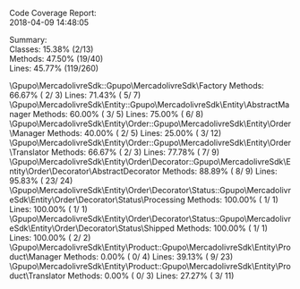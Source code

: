 

Code Coverage Report:      
  2018-04-09 14:48:05      
                           
 Summary:                  
  Classes: 15.38% (2/13)   
  Methods: 47.50% (19/40)  
  Lines:   45.77% (119/260)

\Gpupo\MercadolivreSdk::Gpupo\MercadolivreSdk\Factory
  Methods:  66.67% ( 2/ 3)   Lines:  71.43% (  5/  7)
\Gpupo\MercadolivreSdk\Entity::Gpupo\MercadolivreSdk\Entity\AbstractManager
  Methods:  60.00% ( 3/ 5)   Lines:  75.00% (  6/  8)
\Gpupo\MercadolivreSdk\Entity\Order::Gpupo\MercadolivreSdk\Entity\Order\Manager
  Methods:  40.00% ( 2/ 5)   Lines:  25.00% (  3/ 12)
\Gpupo\MercadolivreSdk\Entity\Order::Gpupo\MercadolivreSdk\Entity\Order\Translator
  Methods:  66.67% ( 2/ 3)   Lines:  77.78% (  7/  9)
\Gpupo\MercadolivreSdk\Entity\Order\Decorator::Gpupo\MercadolivreSdk\Entity\Order\Decorator\AbstractDecorator
  Methods:  88.89% ( 8/ 9)   Lines:  95.83% ( 23/ 24)
\Gpupo\MercadolivreSdk\Entity\Order\Decorator\Status::Gpupo\MercadolivreSdk\Entity\Order\Decorator\Status\Processing
  Methods: 100.00% ( 1/ 1)   Lines: 100.00% (  1/  1)
\Gpupo\MercadolivreSdk\Entity\Order\Decorator\Status::Gpupo\MercadolivreSdk\Entity\Order\Decorator\Status\Shipped
  Methods: 100.00% ( 1/ 1)   Lines: 100.00% (  2/  2)
\Gpupo\MercadolivreSdk\Entity\Product::Gpupo\MercadolivreSdk\Entity\Product\Manager
  Methods:   0.00% ( 0/ 4)   Lines:  39.13% (  9/ 23)
\Gpupo\MercadolivreSdk\Entity\Product::Gpupo\MercadolivreSdk\Entity\Product\Translator
  Methods:   0.00% ( 0/ 3)   Lines:  27.27% (  3/ 11)
